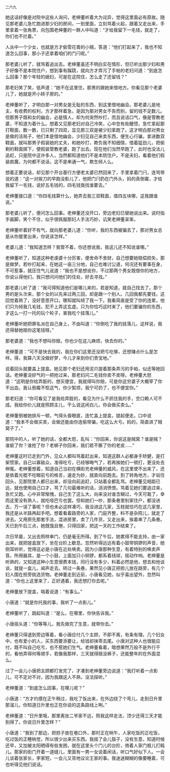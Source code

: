     二六九 

   她这话好像是对院中这些人询问，老绅董听着大为诧异，觉得这里面必有原故。随见那老婆儿急忙跑进那少妇的房间，一到里面，立刻骂着火起，跟着又走出来，手里拿着一张角票，向包围老绅董的一群人中叫道：“才给我留下一毛钱，就走了，你们也不拦着。”

   人丛中一个少女，也就是方才偷雪花膏的小贼，答道：“他们打起来了，我也不知道怎么回事，那小子还拿着咱们的门闩呢。”

   那老婆儿听了，就骂着追出去。老绅董虽还不明白实在情形，但已听出那少妇和男子好像不是本院住户，想到事有蹊跷，就向方才弄污了手帕的老妇问道：“到底怎么回事？那个年轻的媳妇，可是在这院住，怎么走了还留钱？”

   那老妇笑了笑，低声道：“她不在这里住，那男的跟她来借地方。你看见那个老婆儿了，她就是开小转子房的。”

   老绅董听了，才明白那一对男女是无耻的东西，到这里借地幽会。那老婆儿是地主，有收费的权利，方才那样着急，是因为那对男女不告而别，留的钱不足数儿。但那男子既和女的幽会，必是情人，却为何突然吵打，而且说话口气，像是管教老婆，不知道为着什么。想着又见那老妇对自己冷笑，心中忽有些醒悟，急忙拿起那打鞋面，数一数，已只剩了四双，显见那三双是被少妇拿跑了。这才明白那对男女是做的活局子，他们本是借地幽会，少妇见自己来卖东西，便生心行骗，拿进数双鞋面，就叫那男子假装她的丈夫，和她吵打，欺负我不知细情，借着猛劲儿，把偷剩的鞋面掷下，便假装管教老婆，跑了出去。现在他们当然早跑了，此时也没法儿追赶，只是院中这许多人，当然都知道他们不是本院住户。不是夫妇，看着他们假装疯魔，为何都不说话，这不是串通一气，欺生倾人么。

   想着正要说话，却见那个开台基行方便老太婆已然回来了，手里拿着门闩，连骂带说的道：“这一对挨刀的早跑没影儿了，他把门闩扔在门外头，妈的真倒霉，才给我留下一毛钱，说好五毛钱的，四毛钱我找谁要去。”

   老绅董接口道：“你四毛钱算什么，她弄去我三双鞋面，值四五块哪，这我跟谁说。”

   那老婆儿听了，便问怎么回事。老绅董还没开口，旁边老妇已替她说出来。说时指手画脚，笑个不住，似乎很佩服那妇人手法巧妙，讥笑老绅董呆笨。

   老绅董听着好不有气，就向那老婆儿道：“你听，我的东西被骗去了，那对男女总是从你屋里出来，你说该怎样。”

   老婆儿道：“我知道怎样？我管不着，你还想讹我，我这儿还不知讹谁哪。”

   老绅董听了，知道这种老虔婆十分厉害，便舍命不舍财，自己想要她赔偿损失，那是做梦。若吵打起来，在她这一亩三分地，自己也难讨公道，何况还有要事在身，不可惹事，就压住气儿说道：“我也不是想讹你，不过那两个男女既借你的地方，你说认得他们，我只想问问他们的住处，好去寻找。”

   那老婆儿听了道：“我可得知道他们是哪儿来的，若是知道，就自己找去了。那个男的是头次来，那个女的以先来过两三回，却是跟一个别人。几回我都先要钱，这回觉着熟了，没好意思开口，哪知就叫倾了我一下。我看简直是受了你的连累，他们只为倾我几毛钱，犯不上弄这玄虚。只为你恰巧这时来了，他们要骗你的东西，才这么一打一托的玩个轮子，害我吃个挂落儿。”

   老绅董听她把罪名派在自己身上，不由叫道：“你倒吃了我的挂落儿，这样说，我还得替她赔你这笔钱呀。”

   那老婆道：“我也不想叫你赔，你也少在这儿麻烦，快去你的。”

   老绅董道：“可不是快去我的，我在你们这里还没把亏吃够，还想赚点什么是怎样。得，我算八天没做好梦，今儿才来到你们贵宝地。”

   说着回头就要盖上提盒。她见那个老妇还用泥爪提着那条弄污的手帕，似还等她回话。老绅董没好气的一把抢过来，那老妇问二毛钱你卖不卖呀。老绅董大怒道：“这明是你给弄脏的，想买便宜，我就得叫你赔，可是你这穷婆子大概宰了你不出血，我认倒霉不怄这气，你少絮烦，我宁可扔了，也不便宜你。”

   那老妇道：“你可看见了是我给弄脏的，看见为什么不抓住我的手，空口赖人可不成。我给你价儿就是照顾主儿，干么说这闲白儿，你会做买卖么。”

   老绅董倒被她排斥一顿，气得头昏眼直，连忙盖上提盒，提起便走。口中说道：“我本不会做买卖，会做还能由你连偷带骗，吃这么大亏。妈的，简直进了贼窝子了。”

   那院中的人，听了她的话，全都大怒，乱叫：“你回来，你说这是贼窝？谁是贼？谁偷了你？谁抢了你？老梆子你回来，我们若不撕了你的老皮……”

   老绅董这时已走到门外，见众人都叫骂着赶出来，知道这群人必都身手矫健，是打架惯家。自己以寡敌众，准得吃亏，已经够晦气了，若再挨她们一顿打，更没处去伸冤。老绅董想着，知道自己当初在横街充老绅董的威风，在这里使不出来了，还是依着光棍不吃眼前亏的格言，速走为妙，就直向前跑去。到了转角地方，才站住回头，见那院里人都已出来，却没向前追赶，只站着全都乱骂。老绅董见相距已远，就也使用自己口才，骂了几句最难听的话，消消愤恨。骂着见她们要追过来，急忙又跑。心中非常惭愧，自己生了这么大，向来没对谁含糊过，今天可栽了，幸而这里没有熟人，就吃哑巴亏也罢。但和她们一吵，那条巷里别家住户，都没进去，万一误了事呢？但也未必这样凑巧，我没进这几家，玉枝就恰巧在这几家里，我还是从半路再起手吧。想着看着路旁的人家，门庭齐整，料不是杂院儿，就走了进去。又用原先那套手法，混进房里，卖了几件货，又走出来，挨着串了几条巷。天已到午后三点，她既饿且倦，只得回家，把这一天的工作结束了。

   次日早晨，又出去照样串门，仍是毫无所得。到了午后，她累得不能支持，由一家出来，就把提盒放下，坐在台阶上歇息。忽然听得远远有着小鼓带铜锣的声音，她侧耳听听，觉得这必是小唐在近处唤卖。因为小唐那种生意，有着特别的唤卖声音。所用器具，是一个小鼓，上面加只小铜锣，都系着线球，摇动作响。老绅董是听熟的，又知道这种小生意很费本钱，同行没有多少，料着必然是他，想去和他谈谈，就提一盒儿，闻声走去。转过一条巷，果然见小唐正把担儿放在路旁，有几个妇人围在担旁挑选货物。老绅董走到近前，小唐看见她，似乎喜出望外，忽然叫道：“你也上这里来了，正好遇着，我还想打你去呢。”

   老绅董放下提盒，喘着说道：“有事么。”

   小唐道：“就是你托我的事，我听了一点影儿。”

   老绅董听了，跳起叫道：“是么，在哪里，你快告诉我。”

   小唐摇头道：“你等等儿，我先做完了生意，就带你去。”

   老绅董只得退到旁边等着，看小唐应付几个主顾，不即不离，有条有理。几个妇女中，也有爱小的人，买东西要添要让，给钱却抹零去尾。小唐对这种人也很能应付，既不叫自己吃亏，也不惹她们生气。老绅董看着，暗想果然万般不是外行干的，看他弄得何等顺手，若像我那样，三天就得赔没裤子，还能整年的在外面混么。

   过了一会儿小唐把主顾都打发完了，才凑到老绅董旁边说道：“我打听着一点影儿，可不定对不对，因为我跟这人不熟，没法探听。”

   老绅董道：“到底怎么回事，在哪儿呢？”

   小唐道：“方才约摸在正午稍过，我吃了饭出来，在外边绕了个弯儿，走到日升里那溜儿，你知道日升里也正在你说的这条路线上咧。”

   老绅董道：“日升里哦，那里离张二爷家不远，照我这样走法，顶少还得三天才能到得了。你说日升里怎样？”

   小唐道：“我到了那边，把担子放在巷口外，那时正在晌午，人家吃饭的正吃饭，吃过饭的正睡晌觉，所以很少出来买东西。我摇了会儿鼓子，没有生意，知道时候还早，又加被太阳晒得有些发困，就在这里头个门儿的台阶，倚着人家门框儿打盹儿。那家的街门开着一道缝儿，里面有一男一女说着闲话，听口气好似下人。一会儿谈着张家长，李家短，一会儿又背地议论王家的事。我迷迷糊糊的像要睡着，可也听得见他们说话。

